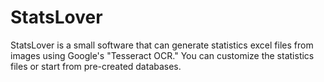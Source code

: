 # StatsLover
StatsLover is a small software that can generate statistics excel files from images using Google's "Tesseract OCR." You can customize the statistics files or start from pre-created databases.
